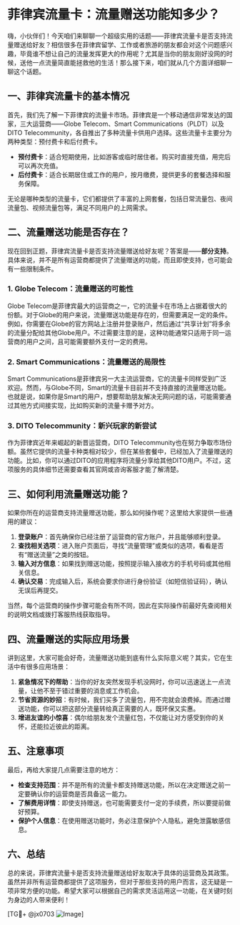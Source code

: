 # 菲律宾流量卡：流量赠送功能知多少？

嗨，小伙伴们！今天咱们来聊聊一个超级实用的话题——菲律宾流量卡是否支持流量赠送给好友？相信很多在菲律宾留学、工作或者旅游的朋友都会对这个问题感兴趣，毕竟谁不想让自己的流量发挥更大的作用呢？尤其是当你的朋友刚好没网的时候，送他一点流量简直能拯救他的生活！那么接下来，咱们就从几个方面详细聊一聊这个话题。

## 一、菲律宾流量卡的基本情况

首先，我们先了解一下菲律宾的流量卡市场。菲律宾是一个移动通信非常发达的国家，三大运营商——Globe Telecom、Smart Communications（PLDT）以及DITO Telecommunity，各自推出了多种流量卡供用户选择。这些流量卡主要分为两种类型：预付费卡和后付费卡。

- **预付费卡**：适合短期使用，比如游客或临时居住者。购买时直接充值，用完后可以再次充值。
- **后付费卡**：适合长期居住或工作的用户，按月缴费，提供更多的套餐选择和服务保障。

无论是哪种类型的流量卡，它们都提供了丰富的上网套餐，包括日常流量包、夜间流量包、视频流量包等，满足不同用户的上网需求。

## 二、流量赠送功能是否存在？

现在回到正题，菲律宾流量卡是否支持流量赠送给好友呢？答案是——**部分支持**。具体来说，并不是所有运营商都提供了流量赠送的功能，而且即使支持，也可能会有一些限制条件。

### 1. Globe Telecom：流量赠送的可能性
Globe Telecom是菲律宾最大的运营商之一，它的流量卡在市场上占据着很大的份额。对于Globe的用户来说，流量赠送功能是存在的，但需要满足一定的条件。例如，你需要在Globe的官方网站上注册并登录账户，然后通过“共享计划”将多余的流量分配给其他Globe用户。不过需要注意的是，这种功能通常只适用于同一运营商的用户之间，且可能需要额外支付一定的费用。

### 2. Smart Communications：流量赠送的局限性
Smart Communications是菲律宾另一大主流运营商，它的流量卡同样受到广泛欢迎。然而，与Globe不同，Smart的流量卡目前并不支持直接的流量赠送功能。也就是说，如果你是Smart的用户，想要帮助朋友解决无网问题的话，可能需要通过其他方式间接实现，比如购买新的流量卡赠予对方。

### 3. DITO Telecommunity：新兴玩家的新尝试
作为菲律宾近年来崛起的新晋运营商，DITO Telecommunity也在努力争取市场份额。虽然它提供的流量卡种类相对较少，但在某些套餐中，已经加入了流量赠送的功能。比如，你可以通过DITO的应用程序将流量分享给其他DITO用户。不过，这项服务的具体细节还需要查看其官网或咨询客服才能了解清楚。

## 三、如何利用流量赠送功能？

如果你所在的运营商支持流量赠送功能，那么如何操作呢？这里给大家提供一些通用的建议：

1. **登录账户**：首先确保你已经注册了运营商的官方账户，并且能够顺利登录。
2. **查找相关选项**：进入账户页面后，寻找“流量管理”或类似的选项，看看是否有“赠送流量”之类的按钮。
3. **输入对方信息**：如果找到赠送功能，按照提示输入接收方的手机号码或其他相关信息。
4. **确认交易**：完成输入后，系统会要求你进行身份验证（如短信验证码），确认无误后再提交。

当然，每个运营商的操作步骤可能会有所不同，因此在实际操作前最好先查阅相关的说明文档或拨打客服热线获取指导。

## 四、流量赠送的实际应用场景

讲到这里，大家可能会好奇，流量赠送功能到底有什么实际意义呢？其实，它在生活中有很多应用场景：

1. **紧急情况下的帮助**：当你的好友突然发现手机没网时，你可以迅速送上一点流量，让他不至于错过重要的消息或工作机会。
2. **节省资源的妙招**：有时候，我们买多了流量包，用不完就会浪费掉。而通过赠送功能，你可以把这部分流量转给真正需要的人，既环保又实惠。
3. **增进友谊的小惊喜**：偶尔给朋友发个流量红包，不仅能让对方感受到你的关怀，还能拉近彼此的距离。

## 五、注意事项

最后，再给大家提几点需要注意的地方：

- **检查支持范围**：并不是所有的流量卡都支持赠送功能，所以在决定赠送之前一定要确认你的运营商是否具备这一能力。
- **了解费用详情**：即使支持赠送，也可能需要支付一定的手续费，所以要提前做好预算。
- **保护个人信息**：在使用赠送功能时，务必注意保护个人隐私，避免泄露敏感信息。

## 六、总结

总的来说，菲律宾流量卡是否支持流量赠送给好友取决于具体的运营商及其政策。虽然并非所有运营商都提供了这项服务，但对于那些支持的用户而言，这无疑是一项非常方便的功能。希望大家可以根据自己的需求灵活运用这一功能，在关键时刻为身边的人带来便利！

[TG💪+ @jx0703 ![Image](https://github.com/user-attachments/assets/dbca1d08-cadb-493c-b0ec-ad6f7a83f270)]